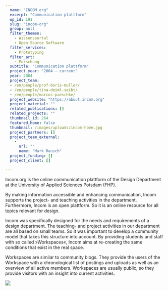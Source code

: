 ```yaml
---
  name: "INCOM.org"
  excerpt: "Communication plattform"
  wp_id: 191
  slug: "incom-org"
  group: null
  filter_themen: 
    - Wissensportal
    - Open Source Software
  filter_services:
    - Prototyping
  filter_art: 
    - Forschung
  subtitle: "Communication plattform"
  project_year: "2004 – current"
  year: 2004
  project_team:
  - /en/people/prof-boris-muller/
  - /en/people/tina-deiml-seibt/
  - /en/people/marcus-paeschke/
  project_website: "https://about.incom.org"
  project_material: ""
  related_publications: []
  related_projects: ""
  thumbnail_id: 264
  featured_home: false
  thumbnail: /images/uploads/incom-home.jpg
  project_partners: []
  project_team_external: 
    - 
      url: ""
      name: "Mark Rausch"
  project_funding: []
  project_client: []

---
```

Incom.org is the online communication plattform of the Design Department at the University of Applied Sciences Potsdam (FHP).

By making information accessible and enhancing communication, Incom supports the project- and teaching activities in the department. Furthermore, Incom is an open plattform. So it is an online resource for all topics relevant for design.

Incom was specifically designed for the needs and requirements of a design department. The teaching- and project activities in our department are all based on small teams. So it was important to develop a community model that takes this structure into account. By providing students and staff with so called »Workspaces«, Incom aims at re-creating the same conditions that exist in the real space.

Workspaces are similar to community blogs. They provide the users of the Workspace with a chronological list of postings and uploads as well as an overview of all active members. Workspaces are usually public, so they provide visitors with an insight into current activities.

![](/images/uploads/incom-projects.jpeg)